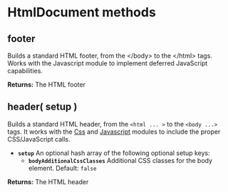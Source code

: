 # HtmlDocument methods

## footer

Builds a standard HTML footer, from the &lt;/body&gt; to the &lt;/html&gt; tags. Works with the Javascript module to implement deferred JavaScript capabilities.

**Returns:** The HTML footer

## header\( setup \) <a id="header"></a>

Builds a standard HTML header, from the `<html ... >` to the `<body ...>` tags. It works with the [Css](../css/) and [Javascript](../javascript.md) modules to include the proper CSS/JavaScript calls.

* **`setup`** An optional hash array of the following optional setup keys:
  * **`bodyAdditionalCssClasses`** Additional CSS classes for the body element. Default: `false`

**Returns:** The HTML header


